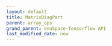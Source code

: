 ```yaml
--- 
layout: default 
title: MatrixDiagPart 
parent: array_ops 
grand_parent: enuSpace-Tensorflow API 
last_modified_date: now 
--- 
```


